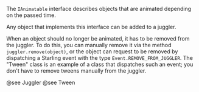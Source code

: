 The `IAnimatable` interface describes objects that are animated depending on the passed time.

Any object that implements this interface can be added to a juggler.

When an object should no longer be animated, it has to be removed from the juggler. To do this, you can manually remove it via the method `juggler.remove(object)`, or the object can request to be removed by dispatching a Starling event with the type `Event.REMOVE_FROM_JUGGLER`. The "Tween" class is an example of a class that dispatches such an event; you don't have to remove tweens manually from the juggler.

@see Juggler
@see Tween
